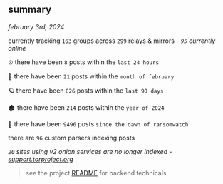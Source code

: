 
## summary
_february 3rd, 2024_

currently tracking `163` groups across `299` relays & mirrors - _`95` currently online_

⏲ there have been `8` posts within the `last 24 hours`

🦈 there have been `21` posts within the `month of february`

🪐 there have been `826` posts within the `last 90 days`

🏚 there have been `214` posts within the `year of 2024`

🦕 there have been `9496` posts `since the dawn of ransomwatch`

there are `96` custom parsers indexing posts

_`20` sites using v2 onion services are no longer indexed - [support.torproject.org](https://support.torproject.org/onionservices/v2-deprecation/)_

> see the project [README](https://github.com/joshhighet/ransomwatch#ransomwatch--) for backend technicals

